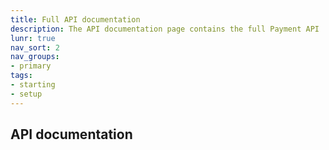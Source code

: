 ```yaml
---
title: Full API documentation
description: The API documentation page contains the full Payment API
lunr: true
nav_sort: 2
nav_groups:
- primary
tags:
- starting
- setup
---
```


## API documentation
